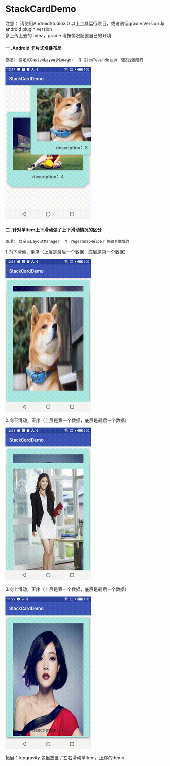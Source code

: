 # StackCardDemo
注意： 请使用AndroidStudio3.0 以上工具运行项目，或者调低gradle Version  与  android plugin version<br>
多上传上去的  .idea，gradle    请按情况配置自己的环境
####  一 .Android 卡片式堆叠布局<br>

    原理： 自定义CustomLayoutManager  与 ItemTouchHelper 相结合做成的 
   ![](./picture/card.gif)
   
####  二 .针对单Item上下滑动做了上下滑动情况的区分<br>

    原理： 自定义LayoutManager  与 PagerSnapHelper 相结合做成的 

1.向下滑动，倒序（上层是最后一个数据，底层是第一个数据） <br>
    
   ![](./picture/slidingupre.gif)
   
2.向下滑动，正序（上层是第一个数据，底层是最后一个数据） <br>
    
   ![](./picture/slidinguppos.gif)
   
3.向上滑动，正序（上层是第一个数据，底层是最后一个数据） <br>
    
   ![](./picture/slidingdownpos.gif)

拓展：topgravity 包里放置了左右滑动单Item，正序的demo
    
    

